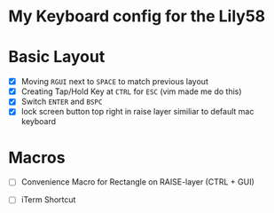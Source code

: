 # My Keyboard config for the Lily58

# Basic Layout

- [X] Moving `RGUI` next to `SPACE` to match previous layout
- [X] Creating Tap/Hold Key at `CTRL` for `ESC` (vim made me do this)
- [X] Switch `ENTER` and `BSPC`
- [X] lock screen button top right in raise layer similiar to default mac keyboard

# Macros
- [ ] Convenience Macro for Rectangle on RAISE-layer (CTRL + GUI)
- [ ] iTerm Shortcut


